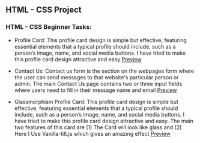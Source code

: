 ## HTML - CSS Project

### HTML - CSS Beginner Tasks:

- Profile Card:
This profile card design is simple but effective, featuring essential elements that a typical profile should include, such as a person’s image, name, and social media buttons. I have tried to make this profile card design attractive and easy <a href = "https://resplendent-sprite-630986.netlify.app/">Preview</a>

 - Contact Us:
Contact us form is the section on the webpages form where the user can send messages to that website's particular person or admin. The main Contact Us page contains two or three input fields where users need to fill in their message name and email <a href = "https://bucolic-starship-3b95c7.netlify.app/">Preview</a>

- Glassmorphism Profile Card:
This profile card design is simple but effective, featuring essential elements that a typical profile should include, such as a person’s image, name, and social media buttons. I have tried to make this profile card design attractive and easy. The main two features of this card are (1) The Card will look like glass and (2) Here I Use Vanilla-tilt.js which gives an amazing effect <a href = "https://endearing-meerkat-ec1dd4.netlify.app/">Preview</a>
